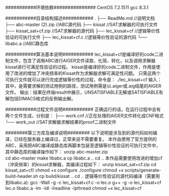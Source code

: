 ###########环境依赖###############
CentOS 7.2.1511
gcc 8.3.1 

###########目录结构描述###########
.
├── ReadMe.md                  //说明文档
├── abc-master (2).zip         //ABC源代码
├── kissat                     //SAT求解器的可执行文件
├── kissat_sat+cf.zip          //SAT求解器的源代码
├── lec_kissat+cf              //逻辑等价性验证的可执行文件
├── lec_kissat+cf.c            //逻辑等价性验证的源代码
└── libabc.a                   //ABC静态库

###########算法基本说明###########
lec_kissat+cf是编译好的code二进制文件，包含了调用ABC进行AIGER文件读取、化简、转化，以及调用求解器kissat进行可满足性验证的过程。
kissat是编译好的code二进制文件，作用是使用了改进的增加了冲突频率的Kissat作为求解器求解可满足性问题。
只需这两个可执行文件就可以进行完成逻辑等价性的过程，命令是：
./lec_kissat+cf <AIGER>
输入：其中，<AIGER>是需要求解的测试用例的路径，测试用例需是以.aiger或.aig结尾的AIGER文件。
输出：结果在终端result中展示，UNSATISFIABLE无解或SATISFIABLE有解包括DIMACS格式的反例输出解。

###########过程文件说明###########
正确运行的话，在运行过程中会有两个文件生成，分别是：
├── work.cnf                   //正在处理的AIGER文件转化成CNF格式
└── work_out                   //SAT求解器求解结果的proof二进制文件

########第三方库及编译说明########
以下说明是涉及到的源代码如何编译，已经在服务器上编译过，正常来说不需要重复。
本作品使用了官方提供的ABC，采用把ABC编译成静态库再脚本包装至逻辑等价性验证的可执行文件中，其中静态库的编译操作如下：
unzip abc-master.zip  
cd abc-master
make libabc.a
cp libabc.a ..
cd ..
本作品需要使用改进的增加cf（冲突频率）的kissat求解器，其编译过程如下：
unzip kissat_sat+cf.zip 
cd kissat_sat+cf/
chmod +x configure
./configure
chmod +x scripts/generate-build-header.sh
cp build/kissat ..
cd ..
逻辑等价性验证的源代码编译（需要用到libabc.a):
gcc -Wall -g -c lec_kissat+cf.c -o lec.o
g++ -g -o lec_kissat+cf lec.o libabc.a -lm -ldl -lreadline -lpthread
chmod +x lec_kissat+cf
